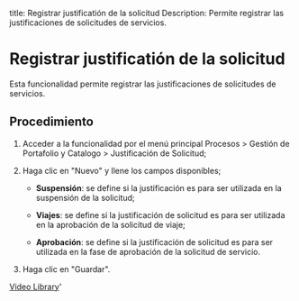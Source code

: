 title: Registrar justificatión de la solicitud
Description: Permite registrar las justificaciones de solicitudes de servicios.
# Registrar justificatión de la solicitud

Esta funcionalidad permite registrar las justificaciones de solicitudes de
servicios.

Procedimiento
----------

1.  Acceder a la funcionalidad por el menú principal Procesos \> Gestión de
    Portafolio y Catalogo \> Justificación de Solicitud;

2.  Haga clic en "Nuevo" y llene los campos disponibles;

      -   **Suspensión**: se define si la justificación es para ser utilizada en la
       suspensión de la solicitud;

      -   **Viajes**: se define si la justificación de solicitud es para ser utilizada
       en la aprobación de la solicitud de viaje;

      -   **Aprobación**: se define si la justificación de solicitud es para ser
       utilizada en la fase de aprobación de la solicitud de servicio.

3.  Haga clic en "Guardar".



<i class='fa fa-youtube-play  fa-2x' style='color:#97ce17;vertical-align: middle;'> </i> [Video Library](https://www.youtube.com/playlist?list=PLB5qK2uzf2ROUXdrTeH-_n6tXmG4oPtoz)'

<!-- !!! tip "About"

    <b>Product/Version:</b> CITSmart | 8.00 &nbsp;&nbsp;
    <b>Updated:</b>01/24/2021 - Anna Martins

